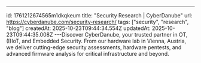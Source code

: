 ---
id: 1761212674565m1dkqkeum
title: "Security Research | CyberDanube"
url: https://cyberdanube.com/security-research/
tags: ["security", "research", "blog"]
createdAt: 2025-10-23T09:44:34.554Z
updatedAt: 2025-10-23T09:44:35.008Z
---Discover CyberDanube, your trusted partner in OT, (I)IoT, and Embedded Security. From our hardware lab in Vienna, Austria, we deliver cutting-edge security assessments, hardware pentests, and advanced firmware analysis for critical infrastructure and beyond.
